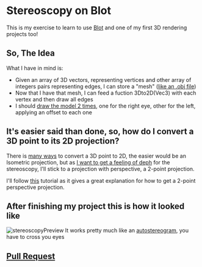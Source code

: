 # Stereoscopy on Blot
This is my exercise to learn to use [Blot](https://blot.hackclub.com/) and one of my first 3D rendering projects too!

## So, The Idea

What I have in mind is:
- Given an array of 3D vectors, representing vertices and other array of integers pairs representing edges, I can store a "mesh" ([like an .obj file](https://en.wikipedia.org/wiki/Wavefront_.obj_file#File_format))
- Now that I have that mesh, I can feed a fuction 3Dto2D(Vec3) with each vertex and then draw all edges
- I should [draw the model 2 times](https://en.wikipedia.org/wiki/Stereoscopy), one for the right eye, other for the left, applying an offset to each one

## It's easier said than done, so, how do I convert a 3D point to its 2D projection?

There is [many ways](https://en.wikipedia.org/wiki/3D_projection#/media/File:Comparison_of_graphical_projections.svg) to convert a 3D point to 2D, the easier would be an Isometric projection, but as [I want to get a feeling of deph](https://en.wikipedia.org/wiki/3D_projection#Limitations_of_parallel_projection) for the stereoscopy, I'll stick to a projection with perspective, a 2-point projection.

I'll follow [this](https://pomax.github.io/three-point-perspective/) tutorial as it gives a great explanation for how to get a 2-point perspective projection.

## After finishing my project this is how it looked like

![stereoscopyPreview](https://github.com/hackclub/blot/assets/61890952/647b0de3-39ab-4f42-a631-16203adb9b44)
It works pretty much like an [autostereogram](https://en.wikipedia.org/wiki/Autostereogram), you have to cross you eyes

## [Pull Request](https://github.com/hackclub/blot/pull/640)
